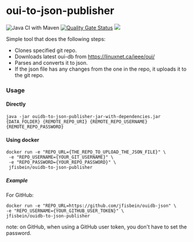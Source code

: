 # oui-to-json-publisher
![Java CI with Maven](https://github.com/jfisbein/ouidb-to-json-publisher/workflows/Java%20CI%20with%20Maven/badge.svg)
[![Quality Gate Status](https://sonarcloud.io/api/project_badges/measure?project=jfisbein_ouidb-to-json-publisher&metric=alert_status)](https://sonarcloud.io/dashboard?id=jfisbein_ouidb-to-json-publisher)
[![](https://images.microbadger.com/badges/image/jfisbein/ouidb-to-json-publisher.svg)](https://microbadger.com/images/jfisbein/ouidb-to-json-publisher "Get your own image badge on microbadger.com")

Simple tool that does the following steps:

+ Clones specified git repo.
+ Downloads latest oui-db from https://linuxnet.ca/ieee/oui/
+ Parses and converts it to json.
+ If the json file has any changes from the one in the repo, it uploads it to the git repo.

### Usage

#### Directly
`java -jar ouidb-to-json-publisher-jar-with-dependencies.jar {DATA_FOLDER} {REMOTE_REPO_URI} {REMOTE_REPO_USERNAME} {REMOTE_REPO_PASSWORD}`

#### Using docker
```
docker run -e "REPO_URL={THE_REPO_TO_UPLOAD_THE_JSON_FILE}" \
 -e "REPO_USERNAME={YOUR_GIT_USERNAME}" \
 -e "REPO_PASSWORD={YOUR_REPO_PASSWORD}" \
 jfisbein/ouidb-to-json-publisher
 ```
 
 ##### Example
For GitHub:
 ```
docker run -e "REPO_URL=https://github.com/jfisbein/ouidb-json" \
 -e "REPO_USERNAME={YOUR_GITHUB_USER_TOKEN}" \
 jfisbein/ouidb-to-json-publisher
 
 ```
 note: on GitHub, when using a GitHub user token, you don't have to set the password.
